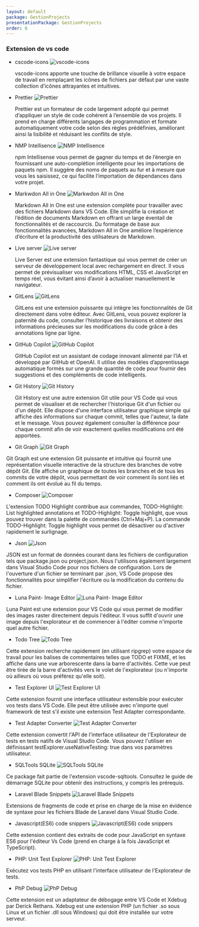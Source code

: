 ```yaml
---
layout: default
package: GestionProjects
presentationPackage: GestionProjects
order: 6
---
```


### Extension de vs code

- cscode-icons ![vscode-icons](/lab_crud/Gestion-projets/Analyse-Techniques/les-extension/images/vscode-icons.jpg)
  <!-- note -->
  vscode-icons apporte une touche de brillance visuelle à votre espace de travail en remplaçant les icônes de fichiers par défaut par une vaste collection d’icônes attrayantes et intuitives.

- Prettier ![Prettier](/lab_crud/Gestion-projets/Analyse-Techniques/les-extension/images/prettier.jpg)
  <!-- note -->
  Prettier est un formateur de code largement adopté qui permet d’appliquer un style de code cohérent à l’ensemble de vos projets. Il prend en charge différents langages de programmation et formate automatiquement votre code selon des règles prédéfinies, améliorant ainsi la lisibilité et réduisant les conflits de style.

- NMP Intellisence ![NMP Intellisence](/lab_crud/Gestion-projets/Analyse-Techniques/les-extension/images/npm-intellisense.jpg)
  <!-- note -->
  npm Intellisense vous permet de gagner du temps et de l’énergie en fournissant une auto-complétion intelligente pour les importations de paquets npm. Il suggère des noms de paquets au fur et à mesure que vous les saisissez, ce qui facilite l’importation de dépendances dans votre projet.

- Markwdon All in One ![Markwdon All in One](/lab_crud/Gestion-projets/Analyse-Techniques/les-extension/images/markdown-all-in-one.jpg)
  <!-- note -->
  Markdown All in One est une extension complète pour travailler avec des fichiers Markdown dans VS Code. Elle simplifie la création et l’édition de documents Markdown en offrant un large éventail de fonctionnalités et de raccourcis. Du formatage de base aux fonctionnalités avancées, Markdown All in One améliore l’expérience d’écriture et la productivité des utilisateurs de Markdown.

- Live server ![Live server](/lab_crud/Gestion-projets/Analyse-Techniques/les-extension/images/live-server.jpg)
  <!-- note -->
  Live Server est une extension fantastique qui vous permet de créer un serveur de développement local avec rechargement en direct. Il vous permet de prévisualiser vos modifications HTML, CSS et JavaScript en temps réel, vous évitant ainsi d’avoir à actualiser manuellement le navigateur.

- GitLens ![GitLens](/lab_crud/Gestion-projets/Analyse-Techniques/les-extension/images/gitlens.jpg)
  <!-- note -->
  GitLens est une extension puissante qui intègre les fonctionnalités de Git directement dans votre éditeur. Avec GitLens, vous pouvez explorer la paternité du code, consulter l’historique des livraisons et obtenir des informations précieuses sur les modifications du code grâce à des annotations ligne par ligne.
 

- GitHub Copilot ![GitHub Copilot](/lab_crud/Gestion-projets/Analyse-Techniques/les-extension/images/github-copilot.jpg)
  <!-- note -->
  GitHub Copilot est un assistant de codage innovant alimenté par l’IA et développé par GitHub et OpenAI. Il utilise des modèles d’apprentissage automatique formés sur une grande quantité de code pour fournir des suggestions et des compléments de code intelligents. 

- Git History ![Git History](/lab_crud/Gestion-projets/Analyse-Techniques/les-extension/images/Githistory.png)
  <!-- note -->
  Git History est une autre extension Git utile pour VS Code qui vous permet de visualiser et de rechercher l'historique Git d'un fichier ou d'un dépôt. Elle dispose d'une interface utilisateur graphique simple qui affiche des informations sur chaque commit, telles que l'auteur, la date et le message. Vous pouvez également consulter la différence pour chaque commit afin de voir exactement quelles modifications ont été apportées. 

- Git Graph ![Git Graph](/lab_crud/Gestion-projets/Analyse-Techniques/les-extension/images/Gitgraph.png)
<!-- note -->
Git Graph est une extension Git puissante et intuitive qui fournit une représentation visuelle interactive de la structure des branches de votre dépôt Git. Elle affiche un graphique de toutes les branches et de tous les commits de votre dépôt, vous permettant de voir comment ils sont liés et comment ils ont évolué au fil du temps.

- Composer ![Composer](/lab_crud/Gestion-projets/Analyse-Techniques/les-extension/images/composer1.png)
<!-- note -->
L'extension TODO Highlight contribue aux commandes, TODO-Highlight: List highlighted annotations et TODO-Highlight: Toggle highlight, que vous pouvez trouver dans la palette de commandes (Ctrl+Maj+P). La commande TODO-Highlight: Toggle highlight vous permet de désactiver ou d'activer rapidement le surlignage.

- Json ![Json](/lab_crud/Gestion-projets/Analyse-Techniques/les-extension/images/json.png)
<!-- note -->
JSON est un format de données courant dans les fichiers de configuration tels que package.json ou project.json. Nous l'utilisons également largement dans Visual Studio Code pour nos fichiers de configuration. Lors de l'ouverture d'un fichier se terminant par .json, VS Code propose des fonctionnalités pour simplifier l'écriture ou la modification du contenu du fichier.

- Luna Paint- Image Editor ![Luna Paint- Image Editor](/lab_crud/Gestion-projets/Analyse-Techniques/les-extension/images/Luna.PNG)
<!-- note -->
Luna Paint est une extension pour VS Code qui vous permet de modifier des images raster directement depuis l'éditeur. Il vous suffit d'ouvrir une image depuis l'explorateur et de commencer à l'éditer comme n'importe quel autre fichier.

- Todo Tree ![Todo Tree](/lab_crud/Gestion-projets/Analyse-Techniques/les-extension/images/todo.PNG)
<!-- note -->
Cette extension recherche rapidement (en utilisant ripgrep) votre espace de travail pour les balises de commentaires telles que TODO et FIXME, et les affiche dans une vue arborescente dans la barre d'activités. Cette vue peut être tirée de la barre d'activités vers le volet de l'explorateur (ou n'importe où ailleurs où vous préférez qu'elle soit).

- Test Explorer UI ![Test Explorer UI](/lab_crud/Gestion-projets/Analyse-Techniques/les-extension/images/test.PNG)
<!-- note -->
Cette extension fournit une interface utilisateur extensible pour exécuter vos tests dans VS Code. Elle peut être utilisée avec n'importe quel framework de test s'il existe une extension Test Adapter correspondante.

- Test Adapter Converter ![Test Adapter Converter](/lab_crud/Gestion-projets/Analyse-Techniques/les-extension/images/test.adapter.PNG)
<!-- note -->
Cette extension convertit l'API de l'interface utilisateur de l'Explorateur de tests en tests natifs de Visual Studio Code. Vous pouvez l'utiliser en définissant testExplorer.useNativeTesting: true dans vos paramètres utilisateur.

- SQLTools SQLite ![SQLTools SQLite](/lab_crud/Gestion-projets/Analyse-Techniques/les-extension/images/sqlite.PNG)
<!-- note -->
Ce package fait partie de l'extension vscode-sqltools.
Consultez le guide de démarrage SQLite pour obtenir des instructions, y compris les prérequis.

- Laravel Blade Snippets ![Laravel Blade Snippets](/lab_crud/Gestion-projets/Analyse-Techniques/les-extension/images/Laravel.PNG)
<!-- note -->
Extensions de fragments de code et prise en charge de la mise en évidence de syntaxe pour les fichiers Blade de Laravel dans Visual Studio Code.
  
- Javascript(ES6) code snippers ![Javascript(ES6) code snippers](/lab_crud/Gestion-projets/Analyse-Techniques/les-extension/images/js.PNG)
<!-- note -->
Cette extension contient des extraits de code pour JavaScript en syntaxe ES6 pour l'éditeur Vs Code (prend en charge à la fois JavaScript et TypeScript).

- PHP: Unit Test Explorer ![PHP: Unit Test Explorer](/lab_crud/Gestion-projets/Analyse-Techniques/les-extension/images/phpunittest.PNG)
<!-- note -->
Exécutez vos tests PHP en utilisant l'interface utilisateur de l'Explorateur de tests.

- PhP Debug ![PhP Debug](/lab_crud/Gestion-projets/Analyse-Techniques/les-extension/images/debug.PNG)
<!-- note -->
  Cette extension est un adaptateur de débogage entre VS Code et Xdebug par Derick Rethans. Xdebug est une extension PHP (un fichier .so sous Linux et un fichier .dll sous Windows) qui doit être installée sur votre serveur.
  
<!-- new slide -->


